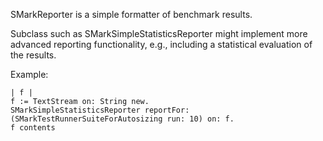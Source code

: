SMarkReporter is a simple formatter of benchmark results. 

Subclass such as SMarkSimpleStatisticsReporter might implement more advanced reporting functionality, e.g., including a statistical evaluation of the results.

Example:

	| f |
	f := TextStream on: String new.
	SMarkSimpleStatisticsReporter reportFor: (SMarkTestRunnerSuiteForAutosizing run: 10) on: f.
	f contents